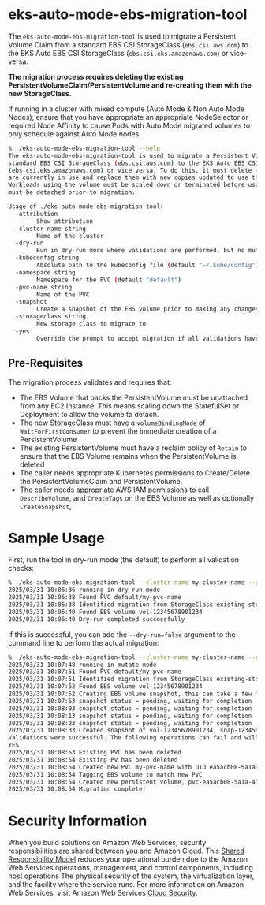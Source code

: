 # eks-auto-mode-ebs-migration-tool

The `eks-auto-mode-ebs-migration-tool` is used to migrate a Persistent Volume Claim from a standard EBS CSI StorageClass
(`ebs.csi.aws.com`) to the EKS Auto EBS CSI StorageClass (`ebs.csi.eks.amazonaws.com`) or vice-versa.

**The migration process requires deleting the existing PersistentVolumeClaim/PersistentVolume and re-creating them with the
new StorageClass.**

If running in a cluster with mixed compute (Auto Mode & Non Auto Mode Nodes), ensure that you have appropriate an appropriate
NodeSelector or required Node Affinity to cause Pods with Auto Mode migrated volumes to only schedule against Auto Mode nodes.

```bash
% ./eks-auto-mode-ebs-migration-tool --help
The eks-auto-mode-ebs-migration-tool is used to migrate a Persistent Volume Claim from a
standard EBS CSI StorageClass (ebs.csi.aws.com) to the EKS Auto EBS CSI StorageClass
(ebs.csi.eks.amazonaws.com) or vice versa. To do this, it must delete the PVC/PV that
are currently in use and replace them with new copies updated to use the new StorageClass.
Workloads using the volume must be scaled down or terminated before use, as the EBS Volume
must be detached prior to migration.

Usage of ./eks-auto-mode-ebs-migration-tool:
  -attribution
    	Show attribution
  -cluster-name string
    	Name of the cluster
  -dry-run
    	Run in dry-run mode where validations are performed, but no mutations occur (default true)
  -kubeconfig string
    	Absolute path to the kubeconfig file (default "~/.kube/config")
  -namespace string
    	Namespace for the PVC (default "default")
  -pvc-name string
    	Name of the PVC
  -snapshot
    	Create a snapshot of the EBS volume prior to making any changes (default true)
  -storageclass string
    	New storage class to migrate to
  -yes
    	Override the prompt to accept migration if all validations have passed
```
## Pre-Requisites

The migration process validates and requires that:

- The EBS Volume that backs the PersistentVolume must be unattached from any EC2 Instance. This means scaling down the StatefulSet or Deployment to allow the volume to detach. 
- The new StorageClass must have a `volumeBindingMode` of `WaitForFirstConsumer` to prevent the immediate creation of a PersistentVolume
- The existing PersistentVolume must have a reclaim policy of `Retain` to ensure that the EBS Volume remains when the PersistentVolume is deleted
- The caller needs appropriate Kubernetes permissions to Create/Delete the PersistentVolumeClaim and PersistentVolume.
- The caller needs appropriate AWS IAM permissions to call `DescribeVolume`, and `CreateTags` on the EBS Volume as well as optionally `CreateSnapshot`,

# Sample Usage

First, run the tool in dry-run mode (the default) to perform all validation checks:

```bash
% ./eks-auto-mode-ebs-migration-tool --cluster-name my-cluster-name --pvc-name my-pvc-name -storageclass new-storage-class
2025/03/31 10:06:36 running in dry-run mode
2025/03/31 10:06:38 Found PVC default/my-pvc-name 
2025/03/31 10:06:38 Identified migration from StorageClass existing-storage-class-> new-storage-class
2025/03/31 10:06:40 Found EBS volume vol-12345678901234
2025/03/31 10:06:40 Dry-run completed successfully
```

If this is successful, you can add the `--dry-run=false` argument to the command line to perform the actual migration:

```bash
% ./eks-auto-mode-ebs-migration-tool --cluster-name my-cluster-name --pvc-name my-pvc-name -storageclass new-storage-class --dry-run=false
2025/03/31 10:07:48 running in mutate mode
2025/03/31 10:07:51 Found PVC default/my-pvc-name
2025/03/31 10:07:51 Identified migration from StorageClass existing-storage-class-> new-storage-class
2025/03/31 10:07:52 Found EBS volume vol-12345678901234
2025/03/31 10:07:52 Creating EBS volume snapshot, this can take a few minutes
2025/03/31 10:07:53 snapshot status = pending, waiting for completion
2025/03/31 10:08:03 snapshot status = pending, waiting for completion
2025/03/31 10:08:13 snapshot status = pending, waiting for completion
2025/03/31 10:08:23 snapshot status = pending, waiting for completion
2025/03/31 10:08:33 Created snapshot of vol-12345678901234, snap-12345678901234
Validations were successful. The following operations can fail and will require manual intervention to repair in that case. Type YES to continue with migration
YES
2025/03/31 10:08:53 Existing PVC has been deleted
2025/03/31 10:08:54 Existing PV has been deleted
2025/03/31 10:08:54 Created new PVC my-pvc-name with UID ea5acb08-5a1a-4ffc-ad08-d6ddc24f271b
2025/03/31 10:08:54 Tagging EBS volume to match new PVC
2025/03/31 10:08:54 Created new persistent volume, pvc-ea5acb08-5a1a-4ffc-ad08-d6ddc24f271b
2025/03/31 10:08:54 Migration complete!
```


# Security Information 
When you build solutions on Amazon Web Services, security responsibilities are shared between you and Amazon Cloud. This [Shared Responsibility Model](https://aws.amazon.com/compliance/shared-responsibility-model/) reduces your operational burden due to the Amazon Web Services operations, management, and control components, including host operations The physical security of the system, the virtualization layer, and the facility where the service runs. For more information on Amazon Web Services, visit Amazon Web Services [Cloud Security](http://aws.amazon.com/security/).
